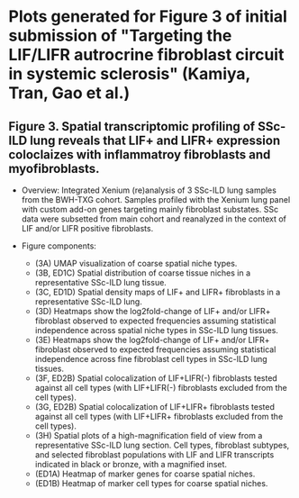 # Plots generated for Figure 3 of initial submission of "Targeting the LIF/LIFR autrocrine fibroblast circuit in systemic sclerosis" (Kamiya, Tran, Gao et al.)

## Figure 3. Spatial transcriptomic profiling of SSc-ILD lung reveals that LIF+ and LIFR+ expression coloclaizes with inflammatroy fibroblasts and myofibroblasts.

- Overview: Integrated Xenium (re)analysis of 3 SSc-ILD lung samples from the BWH-TXG cohort. Samples profiled with the Xenium lung panel with custom add-on genes targeting mainly fibroblast substates. SSc data were subsetted from main cohort and reanalyzed in the context of LIF and/or LIFR positive fibroblasts.

- Figure components:
    - (3A) UMAP visualization of coarse spatial niche types.
    - (3B, ED1C) Spatial distribution of coarse tissue niches in a representative SSc-ILD lung tissue.
    - (3C, ED1D) Spatial density maps of LIF+ and LIFR+ fibroblasts in a representative SSc-ILD lung.
    - (3D) Heatmaps show the log2fold-change of LIF+ and/or LIFR+ fibroblast observed to expected frequencies assuming statistical independence across spatial niche types in SSc-ILD lung tissues.
    - (3E) Heatmaps show the log2fold-change of LIF+ and/or LIFR+ fibroblast observed to expected frequencies assuming statistical independence across fine fibroblast cell types in SSc-ILD lung tissues.
    - (3F, ED2B) Spatial colocalization of LIF+LIFR(-) fibroblasts tested against all cell types (with LIF+LIFR(-) fibroblasts excluded from the cell types). 
    - (3G, ED2B) Spatial colocalization of LIF+LIFR+ fibroblasts tested against all cell types (with LIF+LIFR+ fibroblasts excluded from the cell types).
    - (3H) Spatial plots of a high-magnification field of view from a representative SSc-ILD lung section. Cell types, fibroblast subtypes, and selected fibroblast populations with LIF and LIFR transcripts indicated in black or bronze, with a magnified inset.
    - (ED1A) Heatmap of marker genes for coarse spatial niches.
    - (ED1B) Heatmap of marker cell types for coarse spatial niches. 
